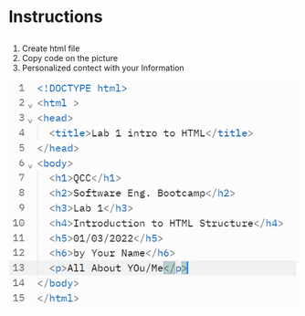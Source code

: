# Instructions  
  ## 
  1. Create html  file 
  2. Copy code on the picture
  3. Personalized contect with your Information 

  

  ![alt text](assets/Lab1.png)
  
  
  